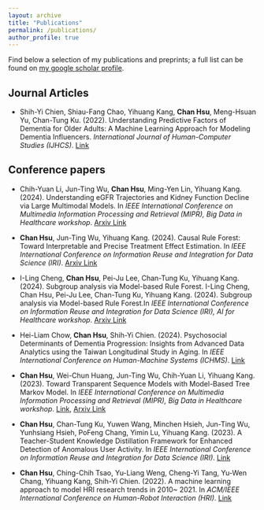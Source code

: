 ```yaml
---
layout: archive
title: "Publications"
permalink: /publications/
author_profile: true
---
```


Find below a selection of my publications and preprints; a full list can be found on [my google scholar profile](https://scholar.google.com/citations?user=qOfvi1oAAAAJ). 

## Journal Articles
- Shih-Yi Chien, Shiau-Fang Chao, Yihuang Kang, **Chan Hsu**, Meng-Hsuan Yu, Chan-Tung Ku. (2022). Understanding Predictive Factors of Dementia for Older Adults: A Machine Learning Approach for Modeling Dementia Influencers. _International Journal of Human-Computer Studies (IJHCS)_. [Link](https://www.sciencedirect.com/science/article/abs/pii/S1071581922000611)

## Conference papers
- Chih-Yuan Li, Jun-Ting Wu, **Chan Hsu**, Ming-Yen Lin, Yihuang Kang. (2024). Understanding eGFR Trajectories and Kidney Function Decline via Large Multimodal Models. In _IEEE International Conference on Multimedia Information Processing and Retrieval (MIPR), Big Data in Healthcare workshop_. [Arxiv Link](https://arxiv.org/abs/2409.02530)

- **Chan Hsu**, Jun-Ting Wu, Yihuang Kang. (2024). Causal Rule Forest: Toward Interpretable and Precise Treatment Effect Estimation. In _IEEE International Conference on Information Reuse and Integration for Data Science (IRI)_. [Arxiv Link](https://arxiv.org/abs/2408.15055)

- I-Ling Cheng, **Chan Hsu**, Pei-Ju Lee, Chan-Tung Ku, Yihuang Kang. (2024). Subgroup analysis via Model-based Rule Forest. I-Ling Cheng, Chan Hsu, Pei-Ju Lee, Chan-Tung Ku, Yihuang Kang. (2024). Subgroup analysis via Model-based Rule Forest.In _IEEE International Conference on Information Reuse and Integration for Data Science (IRI), AI for Healthcare workshop_. [Arxiv Link](https://arxiv.org/abs/2408.15057)

- Hei-Liam Chow, **Chan Hsu**, Shih-Yi Chien. (2024). Psychosocial Determinants of Dementia Progression: Insights from Advanced Data Analytics using the Taiwan Longitudinal Study in Aging. In _IEEE International Conference on Human-Machine Systems (ICHMS)_. [Link](https://ieeexplore.ieee.org/abstract/document/10555712)

- **Chan Hsu**, Wei-Chun Huang, Jun-Ting Wu, Chih-Yuan Li, Yihuang Kang. (2023). Toward Transparent Sequence Models with Model-Based Tree Markov Model. In _IEEE International Conference on Multimedia Information Processing and Retrieval (MIPR), Big Data in Healthcare workshop_. [Link](https://ieeexplore.ieee.org/abstract/document/10254438), [Arxiv Link](https://arxiv.org/pdf/2307.15367)

- **Chan Hsu**, Chan-Tung Ku, Yuwen Wang, Minchen Hsieh, Jun-Ting Wu, Yunhsiang Hsieh, PoFeng Chang, Yimin Lu, Yihuang Kang. (2023). A Teacher-Student Knowledge Distillation Framework for Enhanced Detection of Anomalous User Activity. In _IEEE International Conference on Information Reuse and Integration for Data Science (IRI)_. [Link](https://ieeexplore.ieee.org/abstract/document/10229345)

- **Chan Hsu**, Ching-Chih Tsao, Yu-Liang Weng, Cheng-Yi Tang, Yu-Wen Chang, Yihuang Kang, Shih-Yi Chien. (2022). A machine learning approach to model HRI research trends in 2010~ 2021. In _ACM/IEEE International Conference on Human-Robot Interaction (HRI)_. [Link](https://ieeexplore.ieee.org/abstract/document/9889676)
